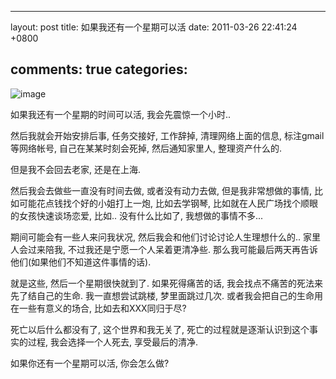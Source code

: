 
---
layout: post
title: 如果我还有一个星期可以活
date: 2011-03-26 22:41:24 +0800

comments: true
categories: 
---

![image](http://moviemasterworks.com/blog/wp-content/PostImages/seventhsealblog.jpg)

如果我还有一个星期的时间可以活, 我会先震惊一个小时..

然后我就会开始安排后事, 任务交接好, 工作辞掉, 清理网络上面的信息,
标注gmail等网络帐号, 自己在某某时刻会死掉, 然后通知家里人,
整理资产什么的.

但是我不会回去老家, 还是在上海.

然后我会去做些一直没有时间去做, 或者没有动力去做, 但是我非常想做的事情,
比如可能花点钱找个好的小姐打上一炮, 比如去学钢琴,
比如就在人民广场找个顺眼的女孩快速谈场恋爱, 比如.. 没有什么比如了,
我想做的事情不多...

期间可能会有一些人来问我状况, 然后我会和他们讨论讨论人生理想什么的..
家里人会过来陪我, 不过我还是宁愿一个人呆着更清净些.
那么我可能最后两天再告诉他们(如果他们不知道这件事情的话).

就是这些, 然后一个星期很快就到了. 如果死得痛苦的话,
我会找点不痛苦的死法来先了结自己的生命. 我一直想尝试跳楼,
梦里面跳过几次. 或者我会把自己的生命用在一些有意义的场合,
比如去和XXX同归于尽?

死亡以后什么都没有了, 这个世界和我无关了,
死亡的过程就是逐渐认识到这个事实的过程, 我会选择一个人死去,
享受最后的清净.

如果你还有一个星期可以活, 你会怎么做?
